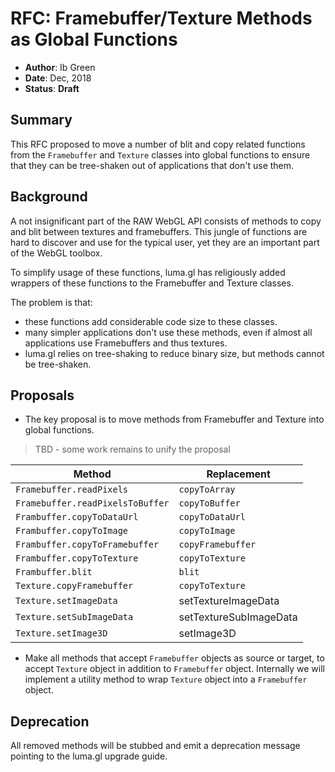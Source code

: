# RFC: Framebuffer/Texture Methods as Global Functions

* **Author**: Ib Green
* **Date**: Dec, 2018
* **Status**: **Draft**


## Summary

This RFC proposed to move a number of blit and copy related functions from the `Framebuffer` and `Texture` classes into global functions to ensure that they can be tree-shaken out of applications that don't use them.


## Background

A not insignificant part of the RAW WebGL API consists of methods to copy and blit between textures and framebuffers. This jungle of functions are hard to discover and use for the typical user, yet they are an important part of the WebGL toolbox.

To simplify usage of these functions, luma.gl has religiously added wrappers of these functions to the Framebuffer and Texture classes.

The problem is that:
* these functions add considerable code size to these classes.
* many simpler applications don't use these methods, even if almost all applications use Framebuffers and thus textures.
* luma.gl relies on tree-shaking to reduce binary size, but methods cannot be tree-shaken.


## Proposals

* The key proposal is to move methods from Framebuffer and Texture into global functions.

> TBD - some work remains to unify the proposal

| Method                         | Replacement |
| ---                            | ---         |
| `Framebuffer.readPixels`       |  `copyToArray` |
| `Framebuffer.readPixelsToBuffer`|  `copyToBuffer` |
| `Frambuffer.copyToDataUrl`     |  `copyToDataUrl` |
| `Frambuffer.copyToImage`       |  `copyToImage` |
| `Frambuffer.copyToFramebuffer` |  `copyFramebuffer` |
| `Frambuffer.copyToTexture`     |  `copyToTexture` |
| `Frambuffer.blit`              |  `blit` |
| `Texture.copyFramebuffer`      |  `copyToTexture` |
| `Texture.setImageData`         |  setTextureImageData |
| `Texture.setSubImageData`      |  setTextureSubImageData |
| `Texture.setImage3D`           |  setImage3D |

* Make all methods that accept `Framebuffer` objects as source or target, to accept `Texture` object in addition to `Framebuffer` object. Internally we will implement a utility method to wrap `Texture` object into a `Framebuffer` object.

## Deprecation

All removed methods will be stubbed and emit a deprecation message pointing to the luma.gl upgrade guide.
